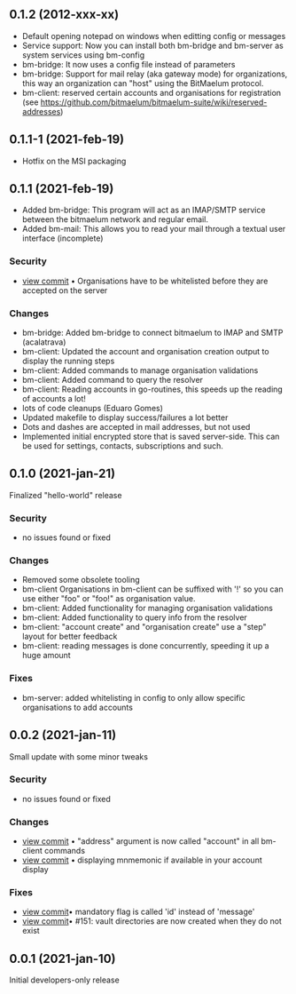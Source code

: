 ## 0.1.2 (2012-xxx-xx)

- Default opening notepad on windows when editting config or messages
- Service support: Now you can install both bm-bridge and bm-server as system services using bm-config
- bm-bridge: It now uses a config file instead of parameters
- bm-bridge: Support for mail relay (aka gateway mode) for organizations, this way an organization can "host" using the BitMaelum protocol.
- bm-client: reserved certain accounts and organisations for registration (see https://github.com/bitmaelum/bitmaelum-suite/wiki/reserved-addresses)



## 0.1.1-1 (2021-feb-19)

- Hotfix on the MSI packaging



## 0.1.1 (2021-feb-19)

- Added bm-bridge: This program will act as an IMAP/SMTP service between the bitmaelum network and regular email.
- Added bm-mail: This allows you to read your mail through a textual user interface (incomplete)

### Security
- <a href="https://github.com/bitmaelum/bitmaelum-suite/commit/3ce19bd0403202d8103f6ea4d964de2e1cccc9df">view commit</a>  &bull; Organisations have to be whitelisted before they are accepted on the server

### Changes
- bm-bridge: Added bm-bridge to connect bitmaelum to IMAP and SMTP (acalatrava)
- bm-client: Updated the account and organisation creation output to display the running steps
- bm-client: Added commands to manage organisation validations
- bm-client: Added command to query the resolver
- bm-client: Reading accounts in go-routines, this speeds up the reading of accounts a lot!
- lots of code cleanups (Eduaro Gomes)
- Updated makefile to display success/failures a lot better
- Dots and dashes are accepted in mail addresses, but not used
- Implemented initial encrypted store that is saved server-side. This can be used for settings, contacts, subscriptions and such. 



## 0.1.0 (2021-jan-21) 

Finalized "hello-world" release

### Security
- no issues found or fixed

### Changes
- Removed some obsolete tooling
- bm-client Organisations in bm-client can be suffixed with '!' so you can use either "foo" or "foo!" as organisation value.
- bm-client: Added functionality for managing organisation validations 
- bm-client: Added functionality to query info from the resolver 
- bm-client: "account create" and "organisation create" use a "step" layout for better feedback
- bm-client: reading messages is done concurrently, speeding it up a huge amount 

### Fixes
- bm-server: added whitelisting in config to only allow specific organisations to add accounts



## 0.0.2 (2021-jan-11)

Small update with some minor tweaks

### Security
-  no issues found or fixed

### Changes
- <a href="http://github.com/bitmaelum/bitmaelum-suite/commit/5ec838bca10fc0a898f76702230c29fb732719a4">view commit</a> &bull; "address" argument is now called "account" in all bm-client commands</li>
- <a href="http://github.com/bitmaelum/bitmaelum-suite/commit/945b7cfb997ac818b409d6b420e1634be0ddc0be">view commit</a> &bull; displaying mnmemonic if available in your account display</li>

### Fixes
- <a href="http://github.com/bitmaelum/bitmaelum-suite/commit/d7fd2281a96d4291d8b37c4e37bbeae9790df247">view commit</a>&bull; mandatory flag is called 'id' instead of 'message'</li>
- <a href="http://github.com/bitmaelum/bitmaelum-suite/commit/88ecab97d09aa5b912e12ea48693d1c1ccf7625d">view commit</a>&bull; #151: vault directories are now created when they do not exist</li> 



## 0.0.1 (2021-jan-10)

Initial developers-only release
